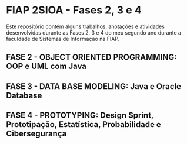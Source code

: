 # FIAP 2SIOA - Fases 2, 3 e 4
Este repositório contém alguns trabalhos, anotações e atividades desenvolvidas durante as Fases 2, 3 e 4 do meu segundo ano durante a faculdade de Sistemas de Informação na FIAP.

## FASE 2 - OBJECT ORIENTED PROGRAMMING: OOP e UML com Java
## FASE 3 - DATA BASE MODELING: Java e Oracle Database
## FASE 4 - PROTOTYPING: Design Sprint, Prototipação, Estatística, Probabilidade e Cibersegurança
